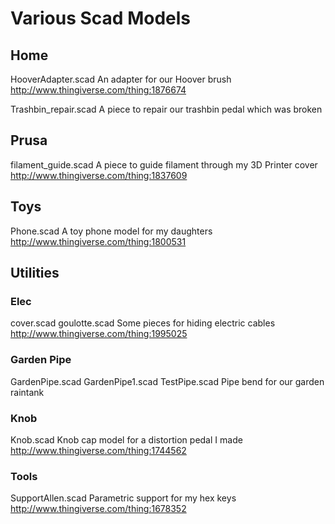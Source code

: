 # Various Scad Models

## Home

HooverAdapter.scad
An adapter for our Hoover brush
http://www.thingiverse.com/thing:1876674

Trashbin_repair.scad
A piece to repair our trashbin pedal which was broken

## Prusa
filament_guide.scad
A piece to guide filament through my 3D Printer cover
http://www.thingiverse.com/thing:1837609

## Toys

Phone.scad
A toy phone model for my daughters
http://www.thingiverse.com/thing:1800531

## Utilities

### Elec

cover.scad
goulotte.scad
Some pieces for hiding electric cables
http://www.thingiverse.com/thing:1995025

### Garden Pipe

GardenPipe.scad
GardenPipe1.scad
TestPipe.scad
Pipe bend for our garden raintank

### Knob

Knob.scad
Knob cap model for a distortion pedal I made
http://www.thingiverse.com/thing:1744562

### Tools

SupportAllen.scad
Parametric support for my hex keys
http://www.thingiverse.com/thing:1678352